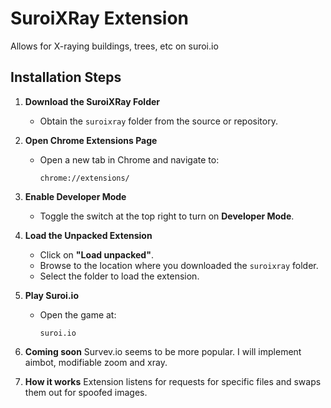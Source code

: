 # SuroiXRay Extension

Allows for X-raying buildings, trees, etc on suroi.io

## Installation Steps

1. **Download the SuroiXRay Folder**  
   - Obtain the `suroixray` folder from the source or repository.

2. **Open Chrome Extensions Page**  
   - Open a new tab in Chrome and navigate to:  
     ```
     chrome://extensions/
     ```

3. **Enable Developer Mode**  
   - Toggle the switch at the top right to turn on **Developer Mode**.

4. **Load the Unpacked Extension**  
   - Click on **"Load unpacked"**.  
   - Browse to the location where you downloaded the `suroixray` folder.  
   - Select the folder to load the extension.

5. **Play Suroi.io**  
   - Open the game at:  
     ```
     suroi.io
     ```
6. **Coming soon**
   Survev.io seems to be more popular. I will implement aimbot, modifiable zoom and xray.

7. **How it works**
   Extension listens for requests for specific files and swaps them out for spoofed images.
